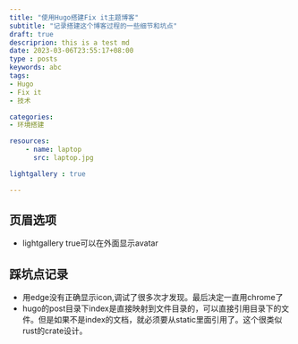 ```yaml
---
title: "使用Hugo搭建Fix it主题博客"
subtitle: "记录搭建这个博客过程的一些细节和坑点"
draft: true
descriprion: this is a test md
date: 2023-03-06T23:55:17+08:00
type : posts
keywords: abc
tags:
- Hugo
- Fix it
- 技术

categories:
- 环境搭建

resources:
    - name: laptop
      src: laptop.jpg

lightgallery : true

---
```


## 页眉选项
* lightgallery true可以在外面显示avatar

## 踩坑点记录
* 用edge没有正确显示icon,调试了很多次才发现。最后决定一直用chrome了
* hugo的post目录下index是直接映射到文件目录的，可以直接引用目录下的文件。但是如果不是index的文档，就必须要从static里面引用了。这个很类似rust的crate设计。